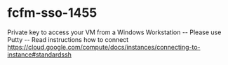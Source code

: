 # fcfm-sso-1455
Private key to access your VM from a Windows Workstation
-- Please use Putty
-- Read instructions how to connect https://cloud.google.com/compute/docs/instances/connecting-to-instance#standardssh
